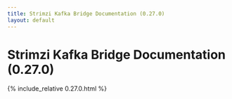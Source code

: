 ```yaml
---
title: Strimzi Kafka Bridge Documentation (0.27.0)
layout: default
---
```


<h1 >Strimzi Kafka Bridge Documentation (0.27.0)</h1>

{% include_relative 0.27.0.html %}
